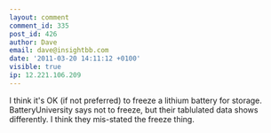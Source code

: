```yaml
---
layout: comment
comment_id: 335
post_id: 426
author: Dave
email: dave@insightbb.com
date: '2011-03-20 14:11:12 +0100'
visible: true
ip: 12.221.106.209
---
```

I think it's OK (if not preferred) to freeze a lithium battery for storage. BatteryUniversity says not to freeze, but their tablulated data shows differently. I think they mis-stated the freeze thing.
